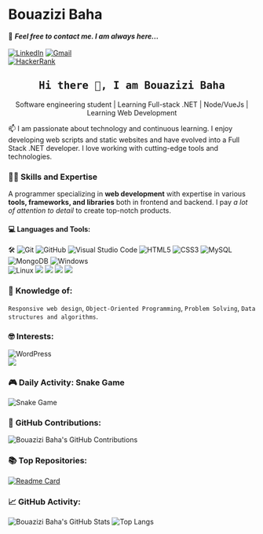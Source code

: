 # Bouazizi Baha

📝 ***Feel free to contact me. I am always here...*** 
<br>
<br>
[![LinkedIn](https://img.shields.io/badge/LinkedIn-Bouazizi%20Baha-blue?logo=LinkedIn&logoColor=blue&labelColor=black)](https://www.linkedin.com/in/baha-bouazizi-95b39524b)
[![Gmail](https://img.shields.io/badge/Gmail-Baha.Bouazizi@isimg.tn-blue?logo=Gmail&logoColor=blue&labelColor=black)](mailto:Baha.Bouazizi@isimg.tn)
<br>
[![HackerRank](https://img.shields.io/badge/HackerRank-BouaziziBaha-brightgreen?logo=HackerRank&logoColor=green&labelColor=black)](https://www.hackerrank.com/profile/CPCISIMG_II)

<h2 align='center'><samp><strong>Hi there 👋, I am Bouazizi Baha</strong></samp></h2>
<p align='center'>Software engineering student | Learning Full-stack .NET | Node/VueJs | Learning Web Development</p>

<p align='left'> 📫 I am passionate about technology and continuous learning. I enjoy developing web scripts and static websites and have evolved into a Full Stack .NET developer. I love working with cutting-edge tools and technologies.</p>

### 🧑‍💻 **Skills and Expertise**
A programmer specializing in **web development** with expertise in various **tools, frameworks, and libraries** both in frontend and backend. I pay *a lot of attention to detail* to create top-notch products.

#### 💻 **Languages and Tools:**
🛠️
![Git](https://img.shields.io/badge/-Git-000000?style=flat&logo=git&logoColor=F05032&labelColor=ffffff)
![GitHub](https://img.shields.io/badge/-GitHub-000000?style=flat&logo=github&logoColor=000000&labelColor=ffffff)
![Visual Studio Code](https://img.shields.io/badge/-VSCode-000000?style=flat&logo=visual-studio-code&labelColor=007ACC)
![HTML5](https://img.shields.io/badge/-HTML5-000000?style=flat&logo=html5&logoColor=ffffff&labelColor=E34F26)
![CSS3](https://img.shields.io/badge/-CSS3-000000?style=flat&logo=css3&logoColor=ffffff&labelColor=1572B6) 
![MySQL](https://img.shields.io/badge/-MySQL-000000?style=flat&logo=mysql&labelColor=ffffff)
![MongoDB](https://img.shields.io/badge/-MongoDB-000000?style=flat&logo=mongodb&labelColor=ffffff)
![Windows](https://img.shields.io/badge/-Windows-000000?style=flat&logo=windows&logoColor=ffffff&labelColor=0078D6)
<br>
<img src="https://img.shields.io/badge/Linux-FCC624?style=for-the-badge&logo=linux&logoColor=black" alt="Linux" style="max-width:50%;">
<img src="https://img.shields.io/badge/C%2B%2B-00599C?style=for-the-badge&logo=c%2B%2B&logoColor=white">
<img src="https://img.shields.io/badge/C%23-239120?style=for-the-badge&logo=c-sharp&logoColor=white">
<img src="https://img.shields.io/badge/Java-ED8B00?style=for-the-badge&logo=openjdk&logoColor=white">
<img src="https://img.shields.io/badge/.NET-5C2D91?style=for-the-badge&logo=.net&logoColor=white"> 

### 🧐 **Knowledge of:**
`Responsive web design`, `Object-Oriented Programming`, `Problem Solving`, `Data structures and algorithms`.

### 🤓 **Interests:**
![WordPress](https://img.shields.io/badge/-WordPress-000000?style=flat&logo=wordpress&labelColor=21759B)
<br>
<img src="https://img.shields.io/badge/Amazon_AWS-FF9900?style=for-the-badge&logo=amazonaws&logoColor=white">
### 🎮 **Daily Activity: Snake Game**

![Snake Game](https://github.com/Baha-Bouazizi/Baha-Bouazizi/blob/main/assets/snake-game.gif)


### 📅 **GitHub Contributions:**

![Bouazizi Baha's GitHub Contributions](https://github-readme-streak-stats.herokuapp.com/?user=Baha-Bouazizi&theme=dark&hide_border=true)

### 📚 **Top Repositories:**

[![Readme Card](https://github-readme-stats.vercel.app/api/pin/?username=Baha-Bouazizi&repo=currency-conversion-platform)](https://github.com/Baha-Bouazizi/currency-conversion-platform)

### 📈 **GitHub Activity:**
![Bouazizi Baha's GitHub Stats](https://github-readme-stats.vercel.app/api?username=Baha-Bouazizi&show_icons=true&hide_title=true&hide=prs&count_private=true&include_all_commits=true&theme=dark)
![Top Langs](https://github-readme-stats.vercel.app/api/top-langs/?username=Baha-Bouazizi&layout=compact&theme=dark)
